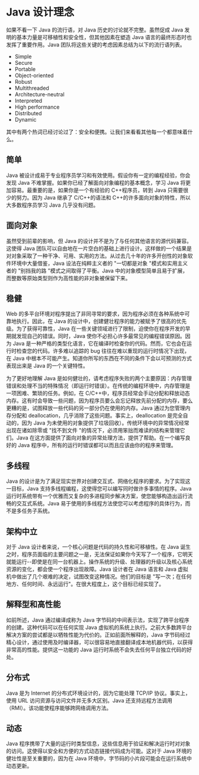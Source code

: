 # Java 设计理念

如果不看一下 Java 的流行语，对 Java 历史的讨论就不完整。虽然促成 Java 发明的基本力量是可移植性和安全性，但其他因素在塑造 Java 语言的最终形态时也发挥了重要作用。Java 团队将这些关键的考虑因素总结为以下的流行语列表。

- Simple
- Secure
- Portable
- Object-oriented
- Robust
- Multithreaded
- Architecture-neutral
- Interpreted
- High performance
- Distributed
- Dynamic

其中有两个热词已经讨论过了：安全和便携。让我们来看看其他每一个都意味着什么。

## 简单

Java 被设计成易于专业程序员学习和有效使用。假设你有一定的编程经验，你会发现 Java 不难掌握。如果你已经了解面向对象编程的基本概念，学习 Java 将更加容易。最重要的是，如果你是一个有经验的 C++程序员，转到 Java 只需要很少的努力。因为 Java 继承了 C/C++的语法和 C++的许多面向对象的特性，所以大多数程序员学习 Java 几乎没有问题。

## 面向对象

虽然受到前辈的影响，但 Java 的设计并不是为了与任何其他语言的源代码兼容。这使得 Java 团队可以自由地在一片空白的基础上进行设计。这样做的一个结果是对对象采取了一种干净、可用、实用的方法。从过去几十年的许多开创性的对象软件环境中大量借鉴，Java 设法在纯粹主义者的 "一切都是对象 "模式和实用主义者的 "别挡我的路 "模式之间取得了平衡。Java 中的对象模型简单且易于扩展，而整数等原始类型则作为高性能的非对象被保留下来。

## 稳健

Web 的多平台环境对程序提出了非同寻常的要求，因为程序必须在各种系统中可靠地执行。因此，在 Java 的设计中，创建健壮程序的能力被赋予了很高的优先级。为了获得可靠性，Java 在一些关键领域进行了限制，迫使你在程序开发的早期就发现自己的错误。同时，Java 使你不必担心许多最常见的编程错误原因。因为 Java 是一种严格的类型化语言，它在编译时检查你的代码。然而，它也会在运行时检查您的代码。许多难以追踪的 bug 往往在难以重现的运行时情况下出现，在 Java 中根本不可能产生。知道你所写的东西在不同的条件下会以可预测的方式表现出来是 Java 的一个关键特性。

为了更好地理解 Java 是如何健壮的，请考虑程序失败的两个主要原因：内存管理错误和处理不当的特殊情况（即运行时错误）。在传统的编程环境中，内存管理是一项困难、繁琐的任务。例如，在 C/C++中，程序员经常会手动分配和释放动态内存。这有时会导致一些问题，因为程序员要么会忘记释放先前分配的内存，要么更糟的是，试图释放一些代码的另一部分仍在使用的内存。Java 通过为您管理内存分配和 deallocation，几乎消除了这些问题。事实上，deallocation 是完全自动的，因为 Java 为未使用的对象提供了垃圾回收）。传统环境中的异常情况经常出现在诸如除零或 "找不到文件 "的情况下，必须用笨拙而难读的结构来管理它们。Java 在这方面提供了面向对象的异常处理方法，提供了帮助。在一个编写良好的 Java 程序中，所有的运行时错误都可以而且应该由你的程序来管理。

## 多线程

Java 的设计是为了满足现实世界对创建交互式、网络化程序的要求。为了实现这一目标，Java 支持多线程编程，这使得您可以编写同时做许多事情的程序。Java 运行时系统带有一个优雅而又复杂的多进程同步解决方案，使您能够构造出运行流畅的交互式系统。Java 易于使用的多线程方法使您可以考虑程序的具体行为，而不是多任务子系统。

## 架构中立

对于 Java 设计者来说，一个核心问题是代码的持久性和可移植性。在 Java 诞生之时，程序员面临的主要问题之一是，无法保证如果你今天写了一个程序，它明天就能运行--即使是在同一台机器上。操作系统的升级、处理器的升级以及核心系统资源的变化，都会使一个程序出现故障。Java 设计者在 Java 语言和 Java 虚拟机中做出了几个艰难的决定，试图改变这种情况。他们的目标是 "写一次；在任何地方、任何时间、永远运行"。在很大程度上，这个目标已经实现了。

## 解释型和高性能

如前所述，Java 通过编译成称为 Java 字节码的中间表示法，实现了跨平台程序的创建。这种代码可以在任何实现 Java 虚拟机的系统上执行。之前大多数跨平台解决方案的尝试都是以牺牲性能为代价的。正如前面所解释的，Java 字节码经过精心设计，通过使用及时编译器，可以很容易地直接翻译成本地机器代码，以获得非常高的性能。提供这一功能的 Java 运行时系统不会失去任何平台独立代码的好处。

## 分布式

Java 是为 Internet 的分布式环境设计的，因为它能处理 TCP/IP 协议。事实上，使用 URL 访问资源与访问文件并无多大区别。Java 还支持远程方法调用（RMI）。该功能使程序能够跨网络调用方法。

## 动态

Java 程序携带了大量的运行时类型信息，这些信息用于验证和解决运行时对对象的访问。这使得以安全和方便的方式动态链接代码成为可能。这对于 Java 环境的健壮性是至关重要的，因为在 Java 环境中，字节码的小片段可能会在运行系统中动态更新。
